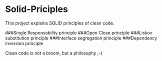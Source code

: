 # Solid-Priciples

This project explains SOLID principles of clean code.

###Single Responsability principle
###Open Close principle
###Liskov substitution principle
###Interface segregation principle
###Dependency inversion principle

Clean code is not a broom, but a philosophy ;-)

